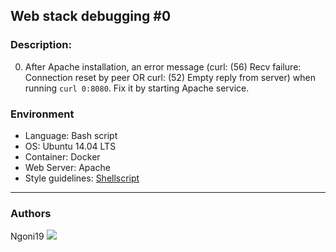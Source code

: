 ## Web stack debugging #0

### Description:
0. After Apache installation, an error message (curl: (56) Recv failure: Connection reset by peer OR curl: (52) Empty reply from server) when running ```curl 0:8080```. Fix it by starting Apache service.


### Environment
* Language: Bash script
* OS: Ubuntu 14.04 LTS
* Container: Docker
* Web Server: Apache
* Style guidelines: [Shellscript](https://github.com/koalaman/shellcheck)
---
### Authors
Ngoni19   <a href = "www.linkedin.com/in/ngonidzashe-brandon-towindo-53647411b/"><img src="https://img.icons8.com/fluent/48/000000/linkedin.png"></a>
